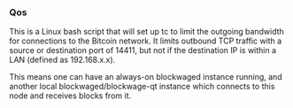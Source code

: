 ### Qos ###

This is a Linux bash script that will set up tc to limit the outgoing bandwidth for connections to the Bitcoin network. It limits outbound TCP traffic with a source or destination port of 14411, but not if the destination IP is within a LAN (defined as 192.168.x.x).

This means one can have an always-on blockwaged instance running, and another local blockwaged/blockwage-qt instance which connects to this node and receives blocks from it.
